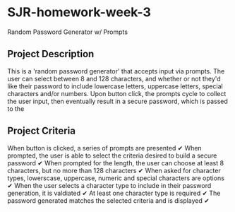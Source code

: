 # SJR-homework-week-3
Random Password Generator w/ Prompts

## Project Description
This is a 'random password generator' that accepts input via prompts. The user can select between 8 and 128 characters, and whether or not they'd like their password to include lowercase letters, uppercase letters, special characters and/or numbers. Upon button click, the prompts cycle to collect the user input, then eventually result in a secure password, which is passed to the 

## Project Criteria
When button is clicked, a series of prompts are presented ✔
When prompted, the user is able to select the criteria desired to build a secure password ✔
When prompted for the length, the user can choose at least 8 characters, but no more than 128 characters ✔
When asked for character types, lowerscase, uppercase, numeric and special characters are options ✔
When the user selects a character type to include in their password generation, it is valdiated ✔
At least one character type is required ✔
The password generated matches the selected criteria and is displayed ✔

